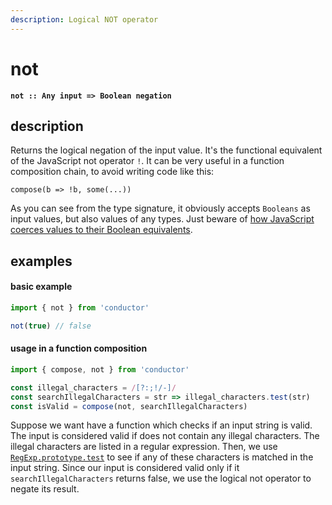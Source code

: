 ```yaml
---
description: Logical NOT operator
---
```


# not

**`not :: Any input => Boolean negation`**

## description

Returns the logical negation of the input value. It's the functional equivalent of the JavaScript not operator `!`. It can be very useful in a function composition chain, to avoid writing code like this:

`compose(b => !b, some(...))`

As you can see from the type signature, it obviously accepts `Booleans` as input values, but also values of any types. Just beware of [how JavaScript coerces values to their Boolean equivalents](https://developer.mozilla.org/en-US/docs/Glossary/Truthy).

## examples

#### basic example

```javascript
import { not } from 'conductor'

not(true) // false
```

#### usage in a function composition

```javascript
import { compose, not } from 'conductor'

const illegal_characters = /[?:;!/-]/
const searchIllegalCharacters = str => illegal_characters.test(str)
const isValid = compose(not, searchIllegalCharacters)
```

Suppose we want have a function which checks if an input string is valid. The input is considered valid if does not contain any illegal characters. The illegal characters are listed in a regular expression. Then, we use [`RegExp.prototype.test`](https://developer.mozilla.org/en-US/docs/Web/JavaScript/Reference/Global_Objects/RegExp/test) to see if any of these characters is matched in the input string. Since our input is considered valid only if it `searchIllegalCharacters` returns false, we use the logical not operator to negate its result.

